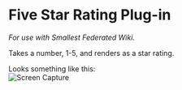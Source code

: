 # Five Star Rating Plug-in

*For use with Smallest Federated Wiki.*

Takes a number, 1-5, and renders as a star rating.

Looks something like this:  
![Screen Capture](http://i.imgur.com/zZsmbUM.png)

